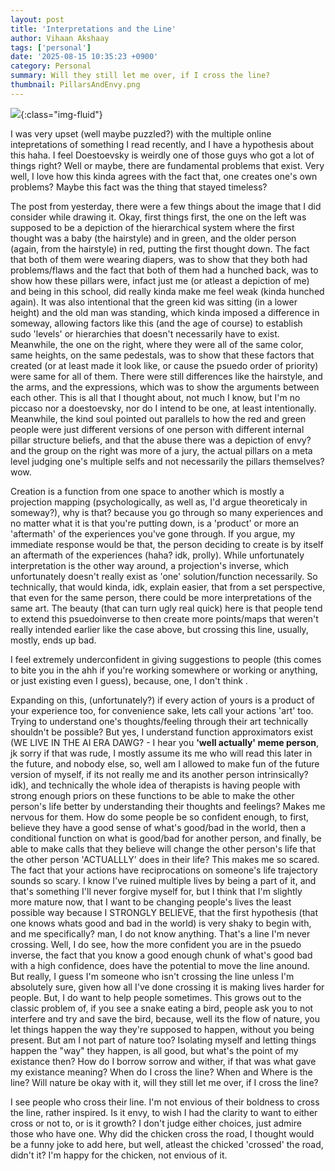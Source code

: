 ```yaml
---
layout: post
title: 'Interpretations and the Line'
author: Vihaan Akshaay
tags: ['personal']
date: '2025-08-15 10:35:23 +0900'
category: Personal
summary: Will they still let me over, if I cross the line?
thumbnail: PillarsAndEnvy.png
---
```



![](/assets/img/posts/InterpretationsAndTheLine.png){:class="img-fluid"}

I was very upset (well maybe puzzled?) with the multiple online intepretations of something I read recently, and I have a hypothesis about this haha. I feel Doestoevsky is weirdly one of those guys who got a lot of things right? Well or maybe, there are fundamental problems that exist. Very well, I love how this kinda agrees with the fact that, one creates one's own problems? Maybe this fact was the thing that stayed timeless?

The post from yesterday, there were a few things about the image that I did consider while drawing it. Okay, first things first, the one on the left was supposed to be a depiction of the hierarchical system where the first thought was a baby (the hairstyle) and in green, and the older person (again, from the hairstyle) in red, putting the first thought down. The fact that both of them were wearing diapers, was to show that they both had problems/flaws and the fact that both of them had a hunched back, was to show how these pillars were, infact just me (or atleast a depiction of me) and being in this school, did really kinda make me feel weak (kinda hunched again). It was also intentional that the green kid was sitting (in a lower height) and the old man was standing, which kinda imposed a difference in someway, allowing factors like this (and the age of course) to establish sudo 'levels' or hierarchies that doesn't necessarily have to exist. Meanwhile, the one on the right, where they were all of the same color, same heights, on the same pedestals, was to show that these factors that created (or at least made it look like, or cause the psuedo order of priority) were same for all of them. There were still differences like the hairstyle, and the arms, and the expressions, which was to show the arguments between each other. This is all that I thought about, not much I know, but I'm no piccaso nor a doestoevsky, nor do I intend to be one, at least intentionally. Meanwhile, the kind soul pointed out parallels to how the red and green people were just different versions of one person with different internal pillar structure beliefs, and that the abuse there was a depiction of envy? and the group on the right was more of a jury, the actual pillars on a meta level judging one's multiple selfs and not necessarily the pillars themselves? wow. 

Creation is a function from one space to another which is mostly a projection mapping (psychologically, as well as, I'd argue theoreticaly in someway?), why is that? because you go through so many experiences and no matter what it is that you're putting down, is a 'product' or more an 'aftermath' of the experiences you've gone through. If you argue, my immediate response would be that, the person deciding to create is by itself an aftermath of the experiences (haha? idk, prolly). While unfortunately interpretation is the other way around, a projection's inverse, which unfortunately doesn't really exist as 'one' solution/function necessarily. So technically, that would kinda, idk, explain easier, that from a set perspective, that even for the same person, there could be more interpretations of the same art. The beauty (that can turn ugly real quick) here is that people tend to extend this psuedoinverse to then create more points/maps that weren't really intended earlier like the case above, but crossing this line, usually, mostly, ends up bad.

 I feel extremely underconfident in giving suggestions to people (this comes to bite you in the ahh if you're working somewhere or working or anything, or just existing even I guess), because, one, I don't think .


Expanding on this, (unfortunately?) if every action of yours is a product of your experience too, for convenience sake, lets call your actions 'art' too. Trying to understand one's thoughts/feeling through their art technically shouldn't be possible? But yes, I understand function approximators exist (WE LIVE IN THE AI ERA DAWG? - I hear you **'well actually' meme person**, jk sorry if that was rude, I mostly assume its me who will read this later in the future, and nobody else, so, well am I allowed to make fun of the future version of myself, if its not really me and its another person intrinsically? idk), and technically the whole idea of therapists is having people with strong enough priors on these functions to be able to make the other person's life better by understanding their thoughts and feelings? Makes me nervous for them. How do some people be so confident enough, to first, believe they have a good sense of what's good/bad in the world, then a conditional function on what is good/bad for another person, and finally, be able to make calls that they believe will change the other person's life that the other person 'ACTUALLLY' does in their life? This makes me so scared. The fact that your actions have reciprocations on someone's life trajectory sounds so scary. I know I've ruined multiple lives by being a part of it, and that's something I'll never forgive myself for, but I think that I'm slightly more mature now, that I want to be changing people's lives the least possible way because I STRONGLY BELIEVE, that the first hypothesis (that one knows whats good and bad in the world) is very shaky to begin with, and me specifically? man, I do not know anything. That's a line I'm never crossing. Well, I do see, how the more confident you are in the psuedo inverse, the fact that you know a good enough chunk of what's good bad with a high confidence, does have the potential to move the line anound. But really, I guess I'm someone who isn't crossing the line unless I'm absolutely sure, given how all I've done crossing it is making lives harder for people. But, I do want to help people sometimes. This grows out to the classic problem of, if you see a snake eating a bird, people ask you to not interfere and try and save the bird, because, well its the flow of nature, you let things happen the way they're supposed to happen, without you being present. But am I not part of nature too? Isolating myself and letting things happen the "way" they happen, is all good, but what's the point of my existance then? How do I borrow sorrow and wither, if that was what gave my existance meaning? When do I cross the line? When and Where is the line? Will nature be okay with it, will they still let me over, if I cross the line? 

I see people who cross their line. I'm not envious of their boldness to cross the line, rather inspired. Is it envy, to wish I had the clarity to want to either cross or not to, or is it growth? I don't judge either choices, just admire those who have one. Why did the chicken cross the road, I thought would be a funny joke to add here, but well, atleast the chicked 'crossed' the road, didn't it? I'm happy for the chicken, not envious of it.



 
